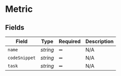 # Metric


## Fields

| Field              | Type               | Required           | Description        |
| ------------------ | ------------------ | ------------------ | ------------------ |
| `name`             | *string*           | :heavy_minus_sign: | N/A                |
| `codeSnippet`      | *string*           | :heavy_minus_sign: | N/A                |
| `task`             | *string*           | :heavy_minus_sign: | N/A                |